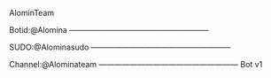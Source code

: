 AlominTeam

Botid:@Alomina
——————————————————

SUDO:@Alominasudo
——————————————————

Channel:@Alominateam
——————————————————
Bot v1

